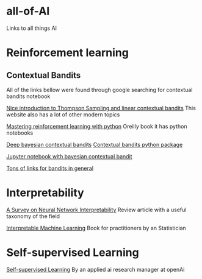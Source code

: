 # all-of-AI
Links to all things AI

# Reinforcement learning

## Contextual Bandits
All of the links bellow were found through google searching for contextual bandits notebook

[Nice introduction to Thompson Sampling and linear contextual bandits](https://gdmarmerola.github.io/ts-for-contextual-bandits/)
This website also has a lot of other modern topics

[Mastering reinforcement learning with python](https://learning.oreilly.com/library/view/mastering-reinforcement-learning/9781838644147/B14160_03_Final_SK_ePub.xhtml)
Oreilly book it has python notebooks 

[Deep bayesian contextual bandits](https://towardsdatascience.com/how-to-make-data-driven-decisions-with-contextual-bandits-the-case-for-bayesian-inference-cc2f2913ebec)
[Contextual bandits python package](https://github.com/david-cortes/contextualbandits)

[Jupyter notebook with bayesian contextual bandit](https://notebook.community/patrickmineault/xcorr-notebooks/Contextual%20bandits%20with%20Thompson%20sampling)

[Tons of links for bandits in general](https://www.kaggle.com/getting-started/131811)

# Interpretability

[A Survey on Neural Network Interpretability](https://arxiv.org/pdf/2012.14261.pdf)
Review article with a useful taxonomy of the field


[Interpretable Machine Learning](https://christophm.github.io/interpretable-ml-book/influential.html#influential)
Book for practitioners by an Statistician

# Self-supervised Learning


[Self-supervised Learning](https://lilianweng.github.io/lil-log/2019/11/10/self-supervised-learning.html#contrastive-predictive-coding)
By an applied ai research manager at openAi


